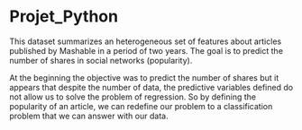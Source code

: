 # Projet_Python
This dataset summarizes an heterogeneous set of features about articles published by Mashable in a period of two years.
The goal is to predict the number of shares in social networks (popularity).

At the beginning the objective was to predict the number of shares but it appears that despite the number of data, the predictive 
variables defined do not allow us to solve the problem of regression.
So by defining the popularity of an article, we can redefine our problem to a classification problem that we can answer with our data.
